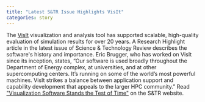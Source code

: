 ```yaml
---
title: "Latest S&TR Issue Highlights VisIt"
categories: story
---
```


The [VisIt](https://visit-dav.github.io/visit-website/) visualization and analysis tool has supported scalable, high-quality evaluation of simulation results for over 20 years. A Research Highlight article in the latest issue of Science & Technology Review describes the software's history and importance. Eric Brugger, who has worked on VisIt since its inception, states, “Our software is used broadly throughout the Department of Energy complex, at universities, and at other supercomputing centers. It’s running on some of the world’s most powerful machines. VisIt strikes a balance between application support and capability development that appeals to the larger HPC community.” Read ["Visualization Software Stands the Test of Time"](https://str.llnl.gov/2021-05/brugger) on the S&TR website.
